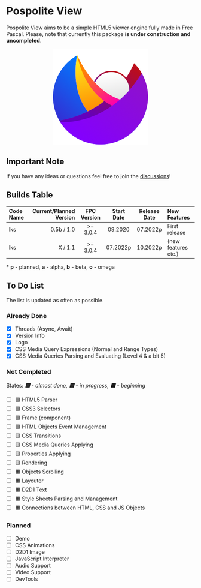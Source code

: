 # Pospolite View
Pospolite View aims to be a simple HTML5 viewer engine fully made in Free Pascal. Please, note that currently this package **is under construction and uncompleted**.

<p align="center">
  <img src="img/logo_pospolite.png" title="Pospolite View Logo">
</p>

## Important Note

If you have any ideas or questions feel free to join the [discussions](https://github.com/Matek0611/PospoliteView/discussions)!

## Builds Table

 Code Name | Current/Planned Version | FPC Version | Start Date | Release Date | New Features
:--------- | -----------------------:|:-----------:|:----------:|:------------:|:------------
Iks | 0.5b / 1.0 | >= 3.0.4 | 09.2020 | 07.2022p | First release
Iks | X / 1.1 | >= 3.0.4 | 07.2022p | 10.2022p | (new features etc.)

\* **p** - planned, **a** - alpha, **b** - beta, **o** - omega

## To Do List

The list is updated as often as possible.

### Already Done

- [x] Threads (Async, Await)
- [x] Version Info
- [x] Logo
- [x] CSS Media Query Expressions (Normal and Range Types) 
- [x] CSS Media Queries Parsing and Evaluating (Level 4 & a bit 5)

### Not Completed

States: ***🟩** - almost done, **🟨** - in progress, **🟧** - beginning*

- [ ] 🟩 HTML5 Parser 
- [ ] 🟩 CSS3 Selectors
- [ ] 🟩 Frame (component)
- [ ] 🟩 HTML Objects Event Management
- [ ] 🟨 CSS Transitions
- [ ] 🟨 CSS Media Queries Applying
- [ ] 🟨 Properties Applying
- [ ] 🟨 Rendering 
- [ ] 🟧 Objects Scrolling
- [ ] 🟧 Layouter
- [ ] 🟧 D2D1 Text
- [ ] 🟧 Style Sheets Parsing and Management
- [ ] 🟧 Connections between HTML, CSS and JS Objects

### Planned

- [ ] Demo
- [ ] CSS Animations
- [ ] D2D1 Image 
- [ ] JavaScript Interpreter
- [ ] Audio Support
- [ ] Video Support
- [ ] DevTools
